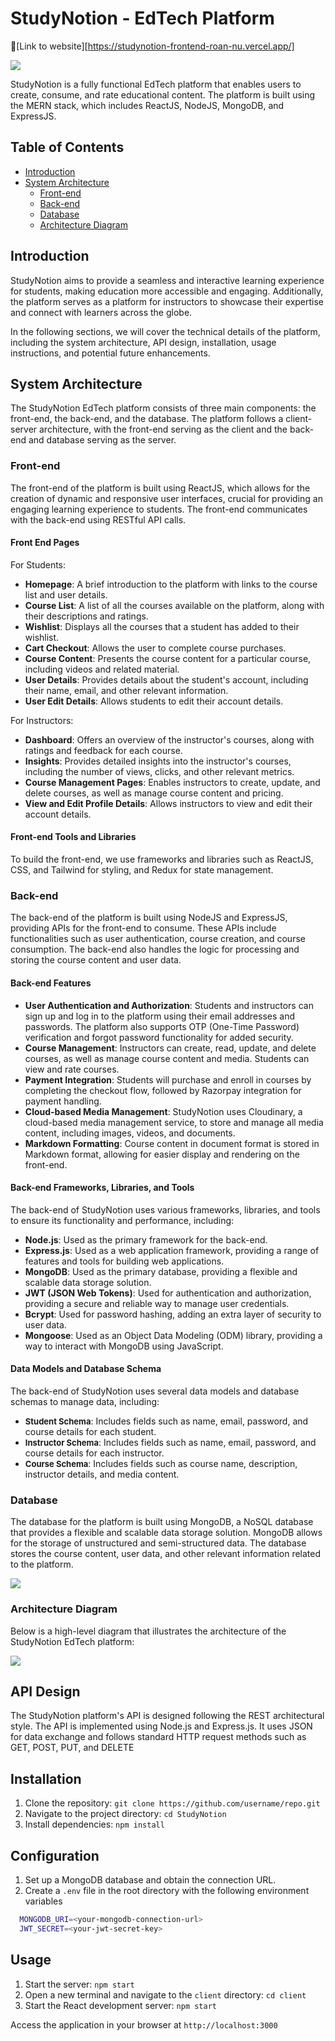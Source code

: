
# StudyNotion - EdTech Platform
🚀[Link to website][https://studynotion-frontend-roan-nu.vercel.app/]

![](images/mainpage.png)

 StudyNotion is a fully functional EdTech platform that enables users to create, consume, and rate educational content. The platform is built using the MERN stack, which includes ReactJS, NodeJS, MongoDB, and ExpressJS.

 ## Table of Contents
 - [Introduction](#introduction)
 - [System Architecture](#system-architecture)
    - [Front-end](#front-end)
    - [Back-end](#back-end)
    - [Database](#database)
    - [Architecture Diagram](#architecture-diagram)

## Introduction
StudyNotion aims to provide a seamless and interactive learning experience for students, making education more accessible and engaging. Additionally, the platform serves as a platform for instructors to showcase their expertise and connect with learners across the globe.

In the following sections, we will cover the technical details of the platform, including the system architecture, API design, installation, usage instructions, and potential future enhancements.

## System Architecture
The StudyNotion EdTech platform consists of three main components: the front-end, the back-end, and the database. The platform follows a client-server architecture, with the front-end serving as the client and the back-end and database serving as the server.

### Front-end
The front-end of the platform is built using ReactJS, which allows for the creation of dynamic and responsive user interfaces, crucial for providing an engaging learning experience to students. The front-end communicates with the back-end using RESTful API calls.

#### Front End Pages
<span style="font-size:14px;">For Students:</span>
- **Homepage**: A brief introduction to the platform with links to the course list and user details.
- **Course List**: A list of all the courses available on the platform, along with their descriptions and ratings.
- **Wishlist**: Displays all the courses that a student has added to their wishlist.
- **Cart Checkout**: Allows the user to complete course purchases.
- **Course Content**: Presents the course content for a particular course, including videos and related material.
- **User Details**: Provides details about the student's account, including their name, email, and other relevant information.
- **User Edit Details**: Allows students to edit their account details.

<span style="font-size:14px;">For Instructors:</span>
- **Dashboard**: Offers an overview of the instructor's courses, along with ratings and feedback for each course.
- **Insights**: Provides detailed insights into the instructor's courses, including the number of views, clicks, and other relevant metrics.
- **Course Management Pages**: Enables instructors to create, update, and delete courses, as well as manage course content and pricing.
- **View and Edit Profile Details**: Allows instructors to view and edit their account details.

#### Front-end Tools and Libraries
To build the front-end, we use frameworks and libraries such as ReactJS, CSS, and Tailwind for styling, and Redux for state management.

### Back-end
The back-end of the platform is built using NodeJS and ExpressJS, providing APIs for the front-end to consume. These APIs include functionalities such as user authentication, course creation, and course consumption. The back-end also handles the logic for processing and storing the course content and user data.

#### Back-end Features
- **User Authentication and Authorization**: Students and instructors can sign up and log in to the platform using their email addresses and passwords. The platform also supports OTP (One-Time Password) verification and forgot password functionality for added security.
- **Course Management**: Instructors can create, read, update, and delete courses, as well as manage course content and media. Students can view and rate courses.
- **Payment Integration**: Students will purchase and enroll in courses by completing the checkout flow, followed by Razorpay integration for payment handling.
- **Cloud-based Media Management**: StudyNotion uses Cloudinary, a cloud-based media management service, to store and manage all media content, including images, videos, and documents.
- **Markdown Formatting**: Course content in document format is stored in Markdown format, allowing for easier display and rendering on the front-end.

#### Back-end Frameworks, Libraries, and Tools
The back-end of StudyNotion uses various frameworks, libraries, and tools to ensure its functionality and performance, including:

- **Node.js**: Used as the primary framework for the back-end.
- **Express.js**: Used as a web application framework, providing a range of features and tools for building web applications.
- **MongoDB**: Used as the primary database, providing a flexible and scalable data storage solution.
- **JWT (JSON Web Tokens)**: Used for authentication and authorization, providing a secure and reliable way to manage user credentials.
- **Bcrypt**: Used for password hashing, adding an extra layer of security to user data.
- **Mongoose**: Used as an Object Data Modeling (ODM) library, providing a way to interact with MongoDB using JavaScript.

#### Data Models and Database Schema
The back-end of StudyNotion uses several data models and database schemas to manage data, including:

- <span style="font-size:13px">**Student Schema**</span>: Includes fields such as name, email, password, and course details for each student.
- <span style="font-size:13px">**Instructor Schema**</span>: Includes fields such as name, email, password, and course details for each instructor.
- <span style="font-size:13px">**Course Schema**</span>: Includes fields such as course name, description, instructor details, and media content.

### Database
The database for the platform is built using MongoDB, a NoSQL database that provides a flexible and scalable data storage solution. MongoDB allows for the storage of unstructured and semi-structured data. The database stores the course content, user data, and other relevant information related to the platform.

![](images/schema.png)

### Architecture Diagram
Below is a high-level diagram that illustrates the architecture of the StudyNotion EdTech platform:

![](images/architecture.png)

## API Design
The StudyNotion platform's API is designed following the REST architectural style. The API is implemented using Node.js and Express.js. It uses JSON for data exchange and follows standard HTTP request methods such as GET, POST, PUT, and DELETE

## Installation
1. Clone the repository: `git clone https://github.com/username/repo.git`
2. Navigate to the project directory: `cd StudyNotion`
3. Install dependencies: `npm install`

## Configuration

1. Set up a MongoDB database and obtain the connection URL.
2. Create a `.env` file in the root directory with the following environment variables

```bash
  MONGODB_URI=<your-mongodb-connection-url>
  JWT_SECRET=<your-jwt-secret-key>
```

## Usage
1. Start the server: `npm start`
2. Open a new terminal and navigate to the `client` directory: `cd client`
3. Start the React development server: `npm start`

Access the application in your browser at `http://localhost:3000`
